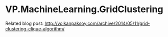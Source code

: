 VP.MachineLearning.GridClustering
=================================

Related blog post: http://volkanpaksoy.com/archive/2014/05/11/grid-clustering-clique-algorithm/
